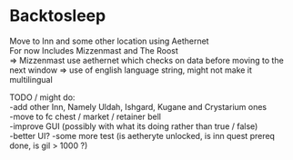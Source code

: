 # Backtosleep
Move to Inn and some other location using Aethernet<br />
For now Includes Mizzenmast and The Roost<br />
=> Mizzenmast use aethernet which checks on data before moving to the next window => use of english language string, might not make it multilingual<br />

TODO / might do:  <br />
-add other Inn, Namely Uldah, Ishgard, Kugane and Crystarium ones<br />
-move to fc chest / market / retainer bell<br />
-improve GUI (possibly with what its doing rather than true / false)<br />
-better UI?
-some more test (is aetheryte unlocked, is inn quest prereq done, is gil > 1000 ?)
